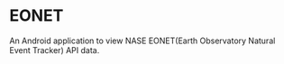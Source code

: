# EONET
An Android application to view NASE EONET(Earth Observatory Natural Event Tracker) API data.
